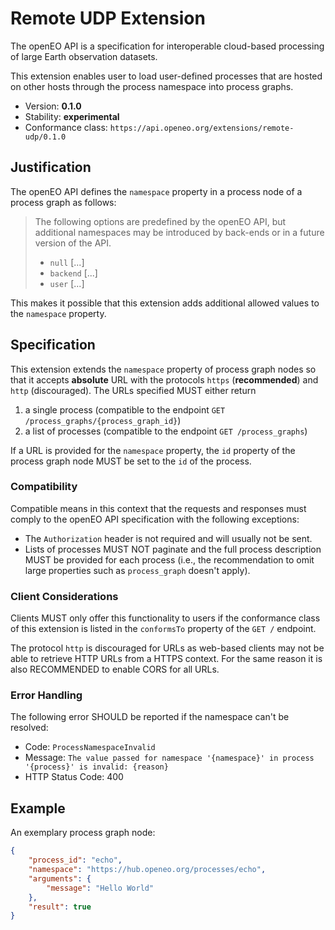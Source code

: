 # Remote UDP Extension

The openEO API is a specification for interoperable cloud-based processing of large Earth observation datasets.

This extension enables user to load user-defined processes that are hosted on other hosts through the process namespace into process graphs.

- Version: **0.1.0**
- Stability: **experimental**
- Conformance class: `https://api.openeo.org/extensions/remote-udp/0.1.0`

## Justification

The openEO API defines the `namespace` property in a process node of a process graph as follows:
>  The following options are predefined by the openEO API, but additional namespaces may be introduced by back-ends or in a future version of the API.
> * `null` [...]
> * `backend` [...]
> * `user` [...]

This makes it possible that this extension adds additional allowed values to the `namespace` property.

## Specification

This extension extends the `namespace` property of process graph nodes so that it accepts **absolute** URL with the protocols `https` (**recommended**) and `http` (discouraged). The URLs specified MUST either return

1. a single process (compatible to the endpoint `GET /process_graphs/{process_graph_id}`)
2. a list of processes (compatible to the endpoint `GET /process_graphs`)

If a URL is provided for the `namespace` property, the `id` property of the process graph node MUST be set to the `id` of the process.

### Compatibility

Compatible means in this context that the requests and responses must comply to the openEO API specification with the following exceptions:

- The `Authorization` header is not required and will usually not be sent.
- Lists of processes MUST NOT paginate and the full process description MUST be provided for each process (i.e., the recommendation to omit large properties such as `process_graph` doesn't apply).

### Client Considerations

Clients MUST only offer this functionality to users if the conformance class of this extension is listed in the `conformsTo` property of the `GET /` endpoint.

The protocol `http` is discouraged for URLs as web-based clients may not be able to retrieve HTTP URLs from a HTTPS context.
For the same reason it is also RECOMMENDED to enable CORS for all URLs.

### Error Handling

The following error SHOULD be reported if the namespace can't be resolved:

- Code: `ProcessNamespaceInvalid`
- Message: `The value passed for namespace '{namespace}' in process '{process}' is invalid: {reason}`
- HTTP Status Code: 400

## Example

An exemplary process graph node:

```json
{
    "process_id": "echo",
    "namespace": "https://hub.openeo.org/processes/echo",
    "arguments": {
    	"message": "Hello World"
	},
    "result": true
}
```
